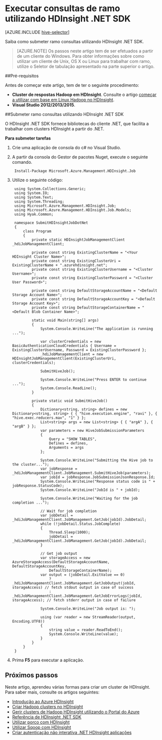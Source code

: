 <properties
    pageTitle="Executar consultas de ramo utilizando HDInsight .NET SDK | Microsoft Azure"
    description="Saiba como submeter tarefas de Hadoop para Azure HDInsight Hadoop utilizando HDInsight .NET SDK."
    editor="cgronlun"
    manager="jhubbard"
    services="hdinsight"
    documentationCenter=""
    tags="azure-portal"
    authors="mumian"/>

<tags
    ms.service="hdinsight"
    ms.workload="big-data"
    ms.tgt_pltfrm="na"
    ms.devlang="na"
    ms.topic="article"
   ms.date="09/14/2016"
    ms.author="jgao"/>

# <a name="run-hive-queries-using-hdinsight-net-sdk"></a>Executar consultas de ramo utilizando HDInsight .NET SDK

[AZURE.INCLUDE [hive-selector](../../includes/hdinsight-selector-use-hive.md)]


Saiba como submeter ramo consultas utilizando HDInsight .NET SDK.

> [AZURE.NOTE] Os passos neste artigo tem de ser efetuados a partir de um cliente do Windows. Para obter informações sobre como utilizar um cliente de Unix, OS X ou Linux para trabalhar com ramo, utilize o Seletor de tabulação apresentado na parte superior o artigo.

##<a name="prerequisites"></a>Pré-requisitos

Antes de começar este artigo, tem de ter o seguinte procedimento:

- **Cluster de respostas Hadoop em HDInsight**. Consulte o artigo [começar a utilizar com base em Linux Hadoop no HDInsight](hdinsight-use-sqoop.md#create-cluster-and-sql-database).
- **Visual Studio 2012/2013/2015**.

##<a name="submit-hive-queries-using-hdinsight-net-sdk"></a>Submeter ramo consultas utilizando HDInsight .NET SDK

O HDInsight .NET SDK fornece bibliotecas do cliente .NET, que facilita a trabalhar com clusters HDInsight a partir do .NET. 

**Para submeter tarefas**

1. Crie uma aplicação de consola do c# no Visual Studio.
2. A partir da consola do Gestor de pacotes Nuget, execute o seguinte comando.

        Install-Package Microsoft.Azure.Management.HDInsight.Job

2. Utilize o seguinte código:

        using System.Collections.Generic;
        using System.IO;
        using System.Text;
        using System.Threading;
        using Microsoft.Azure.Management.HDInsight.Job;
        using Microsoft.Azure.Management.HDInsight.Job.Models;
        using Hyak.Common;

        namespace SubmitHDInsightJobDotNet
        {
            class Program
            {
                private static HDInsightJobManagementClient _hdiJobManagementClient;

                private const string ExistingClusterName = "<Your HDInsight Cluster Name>";
                private const string ExistingClusterUri = ExistingClusterName + ".azurehdinsight.net";
                private const string ExistingClusterUsername = "<Cluster Username>";
                private const string ExistingClusterPassword = "<Cluster User Password>";

                private const string DefaultStorageAccountName = "<Default Storage Account Name>";
                private const string DefaultStorageAccountKey = "<Default Storage Account Key>";
                private const string DefaultStorageContainerName = "<Default Blob Container Name>";

                static void Main(string[] args)
                {
                    System.Console.WriteLine("The application is running ...");

                    var clusterCredentials = new BasicAuthenticationCloudCredentials { Username = ExistingClusterUsername, Password = ExistingClusterPassword };
                    _hdiJobManagementClient = new HDInsightJobManagementClient(ExistingClusterUri, clusterCredentials);

                    SubmitHiveJob();

                    System.Console.WriteLine("Press ENTER to continue ...");
                    System.Console.ReadLine();
                }

                private static void SubmitHiveJob()
                {
                    Dictionary<string, string> defines = new Dictionary<string, string> { { "hive.execution.engine", "ravi" }, { "hive.exec.reducers.max", "1" } };
                    List<string> args = new List<string> { { "argA" }, { "argB" } };
                    var parameters = new HiveJobSubmissionParameters
                    {
                        Query = "SHOW TABLES",
                        Defines = defines,
                        Arguments = args
                    };

                    System.Console.WriteLine("Submitting the Hive job to the cluster...");
                    var jobResponse = _hdiJobManagementClient.JobManagement.SubmitHiveJob(parameters);
                    var jobId = jobResponse.JobSubmissionJsonResponse.Id;
                    System.Console.WriteLine("Response status code is " + jobResponse.StatusCode);
                    System.Console.WriteLine("JobId is " + jobId);

                    System.Console.WriteLine("Waiting for the job completion ...");

                    // Wait for job completion
                    var jobDetail = _hdiJobManagementClient.JobManagement.GetJob(jobId).JobDetail;
                    while (!jobDetail.Status.JobComplete)
                    {
                        Thread.Sleep(1000);
                        jobDetail = _hdiJobManagementClient.JobManagement.GetJob(jobId).JobDetail;
                    }

                    // Get job output
                    var storageAccess = new AzureStorageAccess(DefaultStorageAccountName, DefaultStorageAccountKey,
                        DefaultStorageContainerName);
                    var output = (jobDetail.ExitValue == 0)
                        ? _hdiJobManagementClient.JobManagement.GetJobOutput(jobId, storageAccess) // fetch stdout output in case of success
                        : _hdiJobManagementClient.JobManagement.GetJobErrorLogs(jobId, storageAccess); // fetch stderr output in case of failure

                    System.Console.WriteLine("Job output is: ");

                    using (var reader = new StreamReader(output, Encoding.UTF8))
                    {
                        string value = reader.ReadToEnd();
                        System.Console.WriteLine(value);
                    }
                }
            }
        }

5. Prima **F5** para executar a aplicação.


## <a name="next-steps"></a>Próximos passos

Neste artigo, aprendeu várias formas para criar um cluster de HDInsight. Para saber mais, consulte os artigos seguintes:

* [Introdução ao Azure HDInsight][hdinsight-get-started]
* [Criar Hadoop clusters no HDInsight][hdinsight-provision]
* [Gerir clusters de Hadoop HDInsight utilizando o Portal do Azure](hdinsight-administer-use-management-portal.md)
* [Referência de HDInsight .NET SDK](https://msdn.microsoft.com/library/mt271028.aspx)
* [Utilizar porco com HDInsight](hdinsight-use-pig.md)
* [Utilizar Sqoop com HDInsight](hdinsight-use-sqoop-mac-linux.md)
* [Criar autenticação não interativa .NET HDInsight aplicações](hdinsight-create-non-interactive-authentication-dotnet-applications.md)


[hdinsight-provision]: hdinsight-provision-clusters.md
[hdinsight-get-started]: hdinsight-hadoop-linux-tutorial-get-started.md


